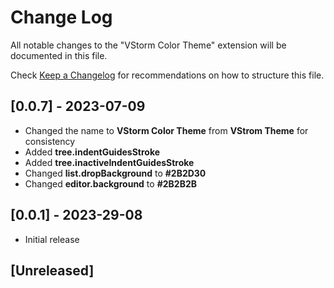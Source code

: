 # Change Log

All notable changes to the "VStorm Color Theme" extension will be documented in this file.

Check [Keep a Changelog](http://keepachangelog.com/) for recommendations on how to structure this file.

## [0.0.7] - 2023-07-09

- Changed the name to **VStorm Color Theme** from **VStrom Theme** for consistency
- Added **tree.indentGuidesStroke**
- Added **tree.inactiveIndentGuidesStroke**
- Changed **list.dropBackground** to **#2B2D30**
- Changed **editor.background** to **#2B2B2B**

## [0.0.1] - 2023-29-08

- Initial release

## [Unreleased]
